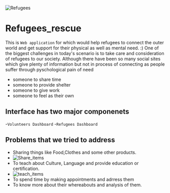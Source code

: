 ![Refugees](https://github.com/suhaas-livcd/Refugees_rescue/blob/8640c86351d42660593df73997947487439747f9/refugee-getty.jpg)
# Refugees_rescue
  This is `Web application` for which would help refugees to connect the outer world and get support for their physical as well   as mental need. :)
  One of the biggest challenges in today's scenario is to take care and consideration of refugees to our society. Although       there have been so many social sites which give plenty of information but not in process of connecting as people suffer      through pyschological pain of need 
  - someone to share time
  - someone to provide shelter
  - someone to give work
  - someone to feel as their own
  
## Interface has two major componenets
  -`Volunteers Dashboard`
  -`Refugees Dashboard`
## Problems that we tried to address
  - Sharing things like Food,Clothes and some other products.
  - ![Share_items](https://raw.githubusercontent.com/suhaas-livcd/Refugees_rescue/master/ProjectScreenshots/Share.png)
  - To teach about Culture, Language and provide education or certification.
  - ![teach_items](https://raw.githubusercontent.com/suhaas-livcd/Refugees_rescue/master/ProjectScreenshots/Teach.png)
  - To spend time by making appointments and adrress them
  - To know more about their whereabouts and analysis of them.
  
